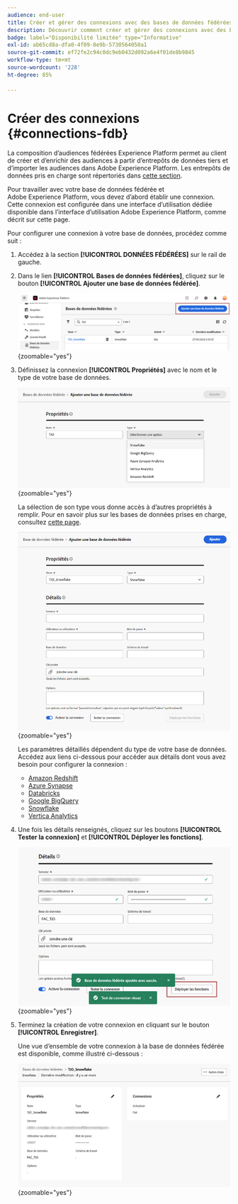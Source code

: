 ```yaml
---
audience: end-user
title: Créer et gérer des connexions avec des bases de données fédérées
description: Découvrir comment créer et gérer des connexions avec des bases de données fédérées
badge: label="Disponibilité limitée" type="Informative"
exl-id: ab65cd8a-dfa0-4f09-8e9b-5730564050a1
source-git-commit: ef72fe2c94c0dc9eb0432d092a6e4f01de8b9845
workflow-type: tm+mt
source-wordcount: '228'
ht-degree: 85%

---
```


# Créer des connexions {#connections-fdb}

La composition d’audiences fédérées Experience Platform permet au client de créer et d’enrichir des audiences à partir d’entrepôts de données tiers et d’importer les audiences dans Adobe Experience Platform. Les entrepôts de données pris en charge sont répertoriés dans [cette section](../start/access-prerequisites.md#supported-systems).

Pour travailler avec votre base de données fédérée et Adobe Experience Platform, vous devez d’abord établir une connexion. Cette connexion est configurée dans une interface d’utilisation dédiée disponible dans l’interface d’utilisation Adobe Experience Platform, comme décrit sur cette page.

Pour configurer une connexion à votre base de données, procédez comme suit :

1. Accédez à la section **[!UICONTROL DONNÉES FÉDÉRÉES]** sur le rail de gauche.

1. Dans le lien **[!UICONTROL Bases de données fédérées]**, cliquez sur le bouton **[!UICONTROL Ajouter une base de données fédérée]**.

   ![](assets/connections_list.png){zoomable="yes"}

1. Définissez la connexion **[!UICONTROL Propriétés]** avec le nom et le type de votre base de données.

   ![](assets/connections_name.png){zoomable="yes"}

   La sélection de son type vous donne accès à d’autres propriétés à remplir. Pour en savoir plus sur les bases de données prises en charge, consultez [cette page](federated-db.md).

   ![](assets/connections_details.png){zoomable="yes"}

   Les paramètres détaillés dépendent du type de votre base de données. Accédez aux liens ci-dessous pour accéder aux détails dont vous avez besoin pour configurer la connexion :

   * [Amazon Redshift](federated-db.md#amazon-redshift)
   * [Azure Synapse](federated-db.md#azure-synapse-redshift)
   * [Databricks](federated-db.md#databricks)
   * [Google BigQuery](federated-db.md#google-big-query)
   * [Snowflake](federated-db.md#snowflake)
   * [Vertica Analytics](federated-db.md#vertica-analytics)

1. Une fois les détails renseignés, cliquez sur les boutons **[!UICONTROL Tester la connexion]** et **[!UICONTROL Déployer les fonctions]**.

   ![](assets/connections_testdeploy.png){zoomable="yes"}

1. Terminez la création de votre connexion en cliquant sur le bouton **[!UICONTROL Enregistrer]**.

   Une vue d’ensemble de votre connexion à la base de données fédérée est disponible, comme illustré ci-dessous :

   ![](assets/connections_overview.png){zoomable="yes"}

